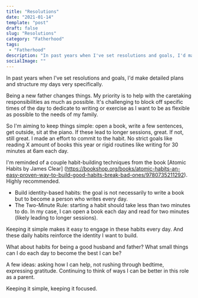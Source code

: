 ```yaml
---
title: "Resolutions"
date: "2021-01-14"
template: "post"
draft: false
slug: "Resolutions"
category: "Fatherhood"
tags:
 - "Fatherhood"
description: "In past years when I've set resolutions and goals, I'd make detailed plans and structure my days intentionally. Being a new father changes things."
socialImage: ""
---
```


In past years when I've set resolutions and goals, I'd make detailed plans and structure my days very specifically.

Being a new father changes things. My priority is to help with the caretaking responsibilities as much as possible. It's challenging to block off specific times of the day to dedicate to writing or exercise as I want to be as flexible as possible to the needs of my family.

So I'm aiming to keep things simple: open a book, write a few sentences, get outside, sit at the piano. If these lead to longer sessions, great. If not, still great. I made an effort to commit to the habit. No strict goals like reading X amount of books this year or rigid routines like writing for 30 minutes at 6am each day.

I'm reminded of a couple habit-building techniques from the book [Atomic Habits by James Clear] (https://bookshop.org/books/atomic-habits-an-easy-proven-way-to-build-good-habits-break-bad-ones/9780735211292). Highly recommended.

- Build identity-based habits: the goal is not necessarily to write a book but to become a person who writes every day.
- The Two-Minute Rule: starting a habit should take less than two minutes to do. In my case, I can open a book each day and read for two minutes (likely leading to longer sessions).

Keeping it simple makes it easy to engage in these habits every day. And these daily habits reinforce the identity I want to build.

What about habits for being a good husband and father? What small things can I do each day to become the best I can be?

A few ideas: asking how I can help, not rushing through bedtime, expressing gratitude. Continuing to think of ways I can be better in this role as a parent.

Keeping it simple, keeping it focused.
